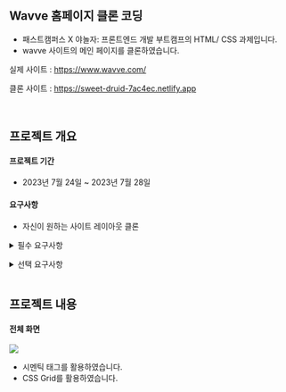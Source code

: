 ## Wavve 홈페이지 클론 코딩

- 패스트캠퍼스 X 야놀자: 프론트엔드 개발 부트캠프의 HTML/ CSS 과제입니다.
- wavve 사이트의 메인 페이지를 클론하였습니다.

실제 사이트 : https://www.wavve.com/

클론 사이트 : https://sweet-druid-7ac4ec.netlify.app

<br>

## 프로젝트 개요

#### 프로젝트 기간

- 2023년 7월 24일 ~ 2023년 7월 28일

#### 요구사항

- 자신이 원하는 사이트 레이아웃 클론

<details> <summary>필수 요구사항</summary>

- 과제에 대한 설명을 포함한 README.md 파일을 제공하세요!

- 과제 결과와 비교할 수 있는 실제 사이트(페이지)의 주소를 명시하세요!

- 과정에서 사용한 프로젝트 폴더/파일이 모두 포함돼야 합니다, 일부 파일만 제출하지 마세요!

- 실제 서비스로 배포하고 접근 가능한 링크를 추가해야 합니다. </details>

<details> <summary>선택 요구사항</summary>

- < header >, < section > 등 시멘틱 태그를 최대한 활용해보세요.

- 실제 사이트의 레거시 코드 활용보단 최신의 CSS Flex 혹은 Grid 등을 활용해보세요.

- 부분적으로 BEM 방법론을 도입해보세요.

- JS가 필요한 부분은 되도록 생략하되 이유를 명시해보세요.(CSS로 대체 가능한지 피드백이 있을 수 있겠죠?!)

- JS가 필요한 부분 중 구현할 부분이 있다면 자유롭게 구현해보세요.(JS 과제가 아니니까 가볍게 구현하시길 추천해요)

</details>

<br>

## 프로젝트 내용

#### 전체 화면

<img src="wavve/assets/wavve_화면.gif">

<br>

- 시멘틱 태그를 활용하였습니다.
- CSS Grid를 활용하였습니다.
